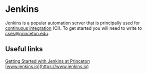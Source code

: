 # Jenkins

Jenkins is a popular automation server that is principally used for [continuous integration](https://en.wikipedia.org/wiki/Continuous_integration) (CI). To get started you will need to write to cses@princeton.edu.

## Useful links

[Getting Started with Jenkins at Princeton](https://github.com/PrincetonUniversity/jenkins-getting-started)  
[www.jenkins.io](https://www.jenkins.io)  
